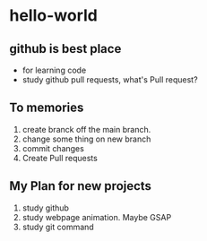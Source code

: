 # hello-world

## github is best place

- for learning code
- study github pull requests, what's Pull request?


## To memories
1. create branck off the main branch.
2. change some thing on new branch
3. commit changes
4. Create Pull requests

## My Plan for new projects
1. study github
2. study webpage animation. Maybe GSAP
3. study git command
